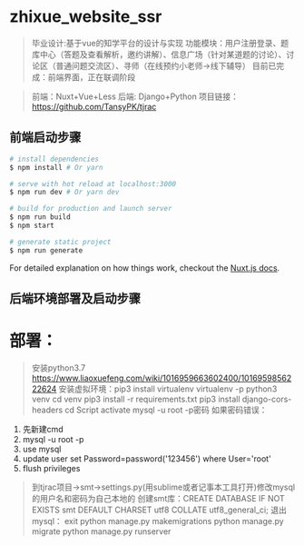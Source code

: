 # zhixue_website_ssr

>毕业设计:基于vue的知学平台的设计与实现
>功能模块：用户注册登录、题库中心（答题及查看解析，邀约讲解）、信息广场（针对某道题的讨论）、讨论区（普通问题交流区）、寻师（在线预约小老师->线下辅导）
>目前已完成：前端界面，正在联调阶段

>前端：Nuxt+Vue+Less
>后端: Django+Python  项目链接：https://github.com/TansyPK/tjrac

## 前端启动步骤

``` bash
# install dependencies
$ npm install # Or yarn

# serve with hot reload at localhost:3000
$ npm run dev # Or yarn dev

# build for production and launch server
$ npm run build
$ npm start

# generate static project
$ npm run generate
```

For detailed explanation on how things work, checkout the [Nuxt.js docs](https://github.com/nuxt/nuxt.js).


## 后端环境部署及启动步骤
# 部署：
> 安装python3.7 https://www.liaoxuefeng.com/wiki/1016959663602400/1016959856222624
> 安装虚拟环境：pip3 install virtualenv
> virtualenv -p python3 venv
> cd venv
> pip3 install -r requirements.txt
> pip3 install django-cors-headers
> cd Script
> activate
> mysql -u root -p密码
   如果密码错误：
   1. 先新建cmd
   2. mysql -u root -p
   3. use mysql
   4. update user set Password=password('123456') where User='root'
   5. flush privileges
> 到tjrac项目->smt->settings.py(用sublime或者记事本工具打开)修改mysql的用户名和密码为自己本地的
> 创建smt库：CREATE DATABASE IF NOT EXISTS smt DEFAULT CHARSET utf8 COLLATE utf8_general_ci;
> 退出mysql： exit
> python manage.py makemigrations
> python manage.py migrate
> python manage.py runserver

